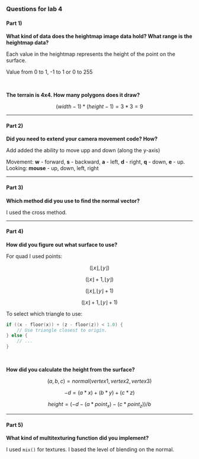 ### Questions for lab 4

#### Part 1)

**What kind of data does the heightmap image data hold? What range is the heightmap data?**

Each value in the heightmap represents the height of the point on the surface. 

Value from 0 to 1, -1 to 1 or 0 to 255



</br>

**The terrain is 4x4. How many polygons does it draw?**

```math
(width-1) * (height-1) = 3 * 3 = 9
```


----

#### Part 2)

**Did you need to extend your camera movement code? How?**

Add added the ability to move upp and down (along the y-axis)

Movement: **w** - forward, **s** - backward, **a** - left, **d** - right, **q** - down, **e** - up. 
Looking: **mouse** - up, down, left, right


----

#### Part 3)

**Which method did you use to find the normal vector?**

I used the cross method.


----

#### Part 4)

**How did you figure out what surface to use?**

For quad I used points:
```math
(⌊x⌋, ⌊y⌋)
```
```math
(⌊x⌋ + 1, ⌊y⌋)
```
```math
(⌊x⌋, ⌊y⌋ + 1)
```
```math
(⌊x⌋ + 1, ⌊y⌋ + 1)
```

To select which triangle to use:
```C
if ((x - floor(x)) + (z - floor(z)) < 1.0) {
    // Use triangle closest to origin.
} else {
    // ...
}
```


</br>

**How did you calculate the height from the surface?**
```math
(a, b, c) = normal(vertex1, vertex2, vertex3)
```
```math
- d = (a * x) + (b * y) + (c * z)
```
```math
height = (- d - (a * point_x) - (c * point_z)) / b
```


----

#### Part 5)

**What kind of multitexturing function did you implement?**

I used `mix()` for textures. I based the level of blending on the normal. 



